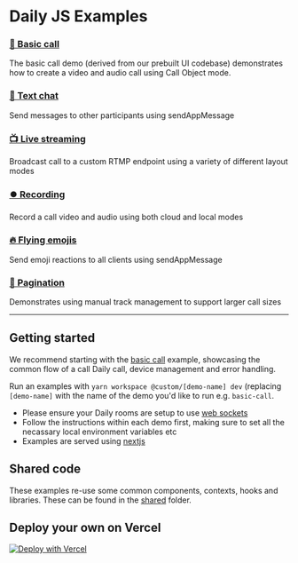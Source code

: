 # Daily JS Examples

### [🤙 Basic call](./basic-call)

The basic call demo (derived from our prebuilt UI codebase) demonstrates how to create a video and audio call using Call Object mode.

### [💬 Text chat](./text-chat)

Send messages to other participants using sendAppMessage

### [📺 Live streaming](./live-streaming)

Broadcast call to a custom RTMP endpoint using a variety of different layout modes

### [⏺️ Recording](./recording)

Record a call video and audio using both cloud and local modes

### [🔥 Flying emojis](./flying-emojis)

Send emoji reactions to all clients using sendAppMessage

### [📃 Pagination](./pagination)

Demonstrates using manual track management to support larger call sizes

---

## Getting started

We recommend starting with the [basic call](./basic-call) example, showcasing the common flow of a call Daily call, device management and error handling.

Run an examples with `yarn workspace @custom/[demo-name] dev` (replacing `[demo-name]` with the name of the demo you'd like to run e.g. `basic-call`.

- Please ensure your Daily rooms are setup to use [web sockets](https://docs.daily.co/reference#domain-configuration)
- Follow the instructions within each demo first, making sure to set all the necassary local environment variables etc
- Examples are served using [nextjs](https://nextjs.org/)

## Shared code

These examples re-use some common components, contexts, hooks and libraries. These can be found in the [shared](./shared) folder.

## Deploy your own on Vercel

[![Deploy with Vercel](https://vercel.com/button)](https://vercel.com/new/daily-co/clone-flow?repository-url=https%3A%2F%2Fgithub.com%2Fdaily-demos%2Fexamples.git&env=DAILY_DOMAIN%2CDAILY_API_KEY&envDescription=Your%20Daily%20domain%20and%20API%20key%20can%20be%20found%20on%20your%20account%20dashboard&envLink=https%3A%2F%2Fdashboard.daily.co&project-name=daily-examples&repo-name=daily-examples)
